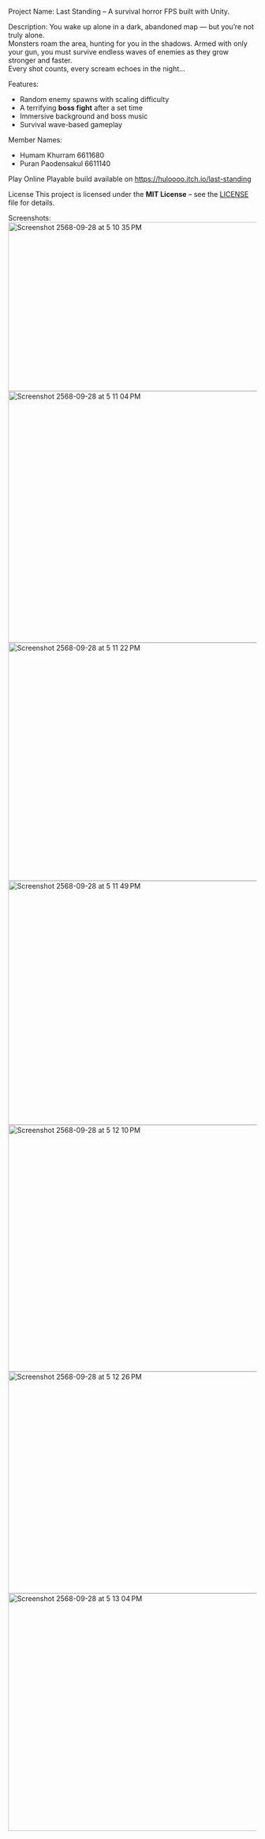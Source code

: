 Project Name:
Last Standing – A survival horror FPS built with Unity.

Description:
You wake up alone in a dark, abandoned map — but you’re not truly alone.  
Monsters roam the area, hunting for you in the shadows. Armed with only your gun, you must survive endless waves of enemies as they grow stronger and faster.  
Every shot counts, every scream echoes in the night...  

Features:
- Random enemy spawns with scaling difficulty  
- A terrifying **boss fight** after a set time  
- Immersive background and boss music  
- Survival wave-based gameplay

Member Names:
- Humam Khurram 6611680
- Puran Paodensakul 6611140

Play Online
Playable build available on https://huloooo.itch.io/last-standing

License
This project is licensed under the **MIT License** – see the [LICENSE](LICENSE) file for details.  

Screenshots:
<img width="576" height="342" alt="Screenshot 2568-09-28 at 5 10 35 PM" src="https://github.com/user-attachments/assets/a2c48d99-e623-4eaa-b0f5-77aa575c4dc8" />
<img width="1017" height="509" alt="Screenshot 2568-09-28 at 5 11 04 PM" src="https://github.com/user-attachments/assets/7e3b7ed1-2d14-4f13-9e70-d21f8ebb87d5" />
<img width="951" height="482" alt="Screenshot 2568-09-28 at 5 11 22 PM" src="https://github.com/user-attachments/assets/79c8f561-9292-4dda-adfa-9749a61f7598" />
<img width="953" height="494" alt="Screenshot 2568-09-28 at 5 11 49 PM" src="https://github.com/user-attachments/assets/d1c237e2-d2ee-4fb0-86a9-eeba6421fbb0" />
<img width="955" height="499" alt="Screenshot 2568-09-28 at 5 12 10 PM" src="https://github.com/user-attachments/assets/4a135709-b86d-4514-9473-3bfea9f5c047" />
<img width="937" height="449" alt="Screenshot 2568-09-28 at 5 12 26 PM" src="https://github.com/user-attachments/assets/92fe3e18-776c-457c-a2e0-a8c94be67cf7" />
<img width="950" height="481" alt="Screenshot 2568-09-28 at 5 13 04 PM" src="https://github.com/user-attachments/assets/55c4b02c-091f-407d-a3a7-a6e56255344d" />
